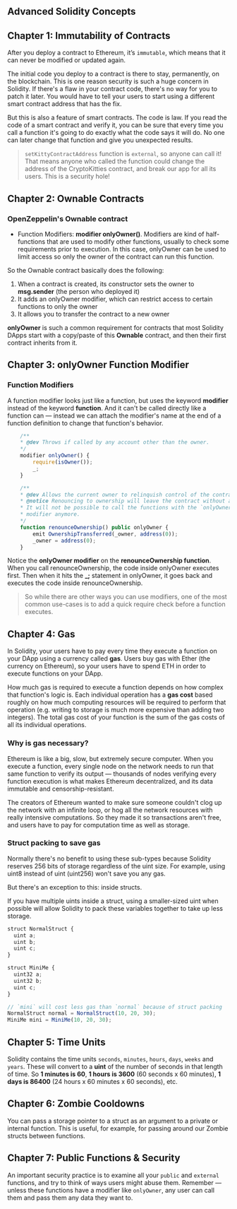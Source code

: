 ## Advanced Solidity Concepts

## Chapter 1: Immutability of Contracts

After you deploy a contract to Ethereum, it’s `immutable`, which means that it can never be modified or updated again.

The initial code you deploy to a contract is there to stay, permanently, on the blockchain. This is one reason security is such a huge concern in Solidity. If there's a flaw in your contract code, there's no way for you to patch it later. You would have to tell your users to start using a different smart contract address that has the fix.

But this is also a feature of smart contracts. The code is law. If you read the code of a smart contract and verify it, you can be sure that every time you call a function it's going to do exactly what the code says it will do. No one can later change that function and give you unexpected results.

> `setKittyContractAddress` function is `external`, so anyone can call it! That means anyone who called the function could change the address of the CryptoKitties contract, and break our app for all its users. This is a security hole!

## Chapter 2: Ownable Contracts

### OpenZeppelin's Ownable contract

- Function Modifiers: **modifier onlyOwner()**. Modifiers are kind of half-functions that are used to modify other functions, usually to check some requirements prior to execution. In this case, onlyOwner can be used to limit access so only the owner of the contract can run this function.

So the Ownable contract basically does the following:

1. When a contract is created, its constructor sets the owner to **msg.sender** (the person who deployed it)
2. It adds an onlyOwner modifier, which can restrict access to certain functions to only the owner
3. It allows you to transfer the contract to a new owner

**onlyOwner** is such a common requirement for contracts that most Solidity DApps start with a copy/paste of this **Ownable** contract, and then their first contract inherits from it.

## Chapter 3: onlyOwner Function Modifier

### Function Modifiers

A function modifier looks just like a function, but uses the keyword **modifier** instead of the keyword **function**. And it can't be called directly like a function can — instead we can attach the modifier's name at the end of a function definition to change that function's behavior.

```js
    /**
    * @dev Throws if called by any account other than the owner.
    */
    modifier onlyOwner() {
        require(isOwner());
        _;
    }

    /**
    * @dev Allows the current owner to relinquish control of the contract.
    * @notice Renouncing to ownership will leave the contract without an owner.
    * It will not be possible to call the functions with the `onlyOwner`
    * modifier anymore.
    */
    function renounceOwnership() public onlyOwner {
        emit OwnershipTransferred(_owner, address(0));
        _owner = address(0);
    }
```

Notice the **onlyOwner modifier** on the **renounceOwnership function**. When you call renounceOwnership, the code inside onlyOwner executes first. Then when it hits the **\_;** statement in onlyOwner, it goes back and executes the code inside renounceOwnership.

> So while there are other ways you can use modifiers, one of the most common use-cases is to add a quick require check before a function executes.

## Chapter 4: Gas

In Solidity, your users have to pay every time they execute a function on your DApp using a currency called **gas**. Users buy gas with Ether (the currency on Ethereum), so your users have to spend ETH in order to execute functions on your DApp.

How much gas is required to execute a function depends on how complex that function's logic is. Each individual operation has a **gas cost** based roughly on how much computing resources will be required to perform that operation (e.g. writing to storage is much more expensive than adding two integers). The total gas cost of your function is the sum of the gas costs of all its individual operations.

### Why is gas necessary?

Ethereum is like a big, slow, but extremely secure computer. When you execute a function, every single node on the network needs to run that same function to verify its output — thousands of nodes verifying every function execution is what makes Ethereum decentralized, and its data immutable and censorship-resistant.

The creators of Ethereum wanted to make sure someone couldn't clog up the network with an infinite loop, or hog all the network resources with really intensive computations. So they made it so transactions aren't free, and users have to pay for computation time as well as storage.

### Struct packing to save gas

Normally there's no benefit to using these sub-types because Solidity reserves 256 bits of storage regardless of the uint size. For example, using uint8 instead of uint (uint256) won't save you any gas.

But there's an exception to this: inside structs.

If you have multiple uints inside a struct, using a smaller-sized uint when possible will allow Solidity to pack these variables together to take up less storage.

```js
struct NormalStruct {
  uint a;
  uint b;
  uint c;
}

struct MiniMe {
  uint32 a;
  uint32 b;
  uint c;
}

// `mini` will cost less gas than `normal` because of struct packing
NormalStruct normal = NormalStruct(10, 20, 30);
MiniMe mini = MiniMe(10, 20, 30);
```

## Chapter 5: Time Units

Solidity contains the time units `seconds`, `minutes`, `hours`, `days`, `weeks` and `years`. These will convert to a **uint** of the number of seconds in that length of time. So **1 minutes is 60**, **1 hours is 3600** (60 seconds x 60 minutes), **1 days is 86400** (24 hours x 60 minutes x 60 seconds), etc.

## Chapter 6: Zombie Cooldowns

You can pass a storage pointer to a struct as an argument to a private or internal function. This is useful, for example, for passing around our Zombie structs between functions.

## Chapter 7: Public Functions & Security

An important security practice is to examine all your `public` and `external` functions, and try to think of ways users might abuse them. Remember — unless these functions have a modifier like `onlyOwner`, any user can call them and pass them any data they want to.
